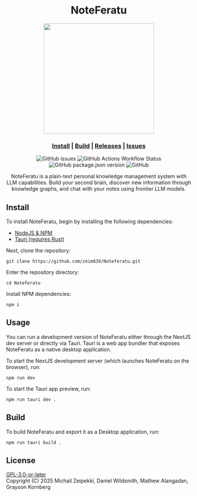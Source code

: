<div align="center">
<h1>NoteFeratu</h1>
<img src="https://github.com/user-attachments/assets/480cba58-1efe-4909-a90b-8ddc3452f06e" width="300px" />
<h3>

[Install](#install) | [Build](#build) | [Releases](https://github.com/zeim839/Noteferatu/releases) | [Issues](https://github.com/zeim839/Noteferatu/issues)

</h3>

![GitHub issues](https://img.shields.io/github/issues-raw/ufosc/Club_Website_2)
![GitHub Actions Workflow Status](https://img.shields.io/github/actions/workflow/status/ufosc/Club_Website_2/gatsby.yml?label=ghpages)
![GitHub package.json version](https://img.shields.io/github/package-json/v/ufosc/Club_Website_2)
![GitHub](https://img.shields.io/github/license/ufosc/Club_Website_2)

NoteFeratu is a plain-text personal knowledge management system with LLM capabilities. Build your second brain, discover new information through knowledge graphs, and chat with your notes using frontier LLM models.
</div>

## Install
To install NoteFeratu, begin by installing the following dependencies:
 - [NodeJS & NPM](https://nodejs.org/en)
 - [Tauri (requires Rust)](https://v2.tauri.app/start/prerequisites/)

Next, clone the repository:
```
git clone https://github.com/zeim839/Noteferatu.git
```

Enter the repository directory:
```
cd Noteferatu
```

Install NPM dependencies:
```
npm i
```
## Usage
You can run a development version of NoteFeratu either through the NextJS dev server or directly via Tauri. Tauri is a web app bundler that exposes NoteFeratu as a native desktop application.

To start the NextJS development server (which launches NoteFeratu on the browser), run:
```
npm run dev
```

To start the Tauri app preview, run:
```
npm run tauri dev .
```

## Build
To build NoteFeratu and export it as a Desktop application, run:
```
npm run tauri build .
```

## License
[GPL-3.0-or-later](LICENSE) <br/>
Copyright (C) 2025 Michail Zeipekki, Daniel Wildsmith, Mathew Alangadan, Grayson Kornberg
